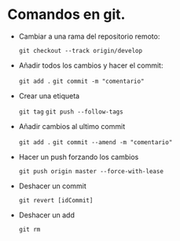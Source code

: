 # Comandos en git.
- Cambiar a una rama del repositorio remoto: 

  `git checkout --track origin/develop`


- Añadir todos los cambios y hacer el commit: 

  `git add .` `git commit -m "comentario"`
  
- Crear una etiqueta

  `git tag` `git push --follow-tags`
  
- Añadir cambios al ultimo commit

  `git add .` `git commit --amend -m "comentario"`
  
- Hacer un push forzando los cambios

  `git push origin master --force-with-lease`

- Deshacer un commit

  `git revert [idCommit]`
  
- Deshacer un add

  `git rm`
